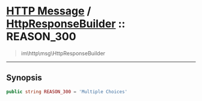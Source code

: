 # [HTTP Message](http.md) / [HttpResponseBuilder](http-HttpResponseBuilder.md) :: REASON_300
 > im\http\msg\HttpResponseBuilder
____

## Synopsis
```php
public string REASON_300 = 'Multiple Choices'
```
